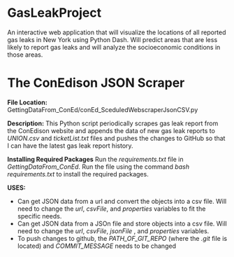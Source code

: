 # GasLeakProject
An interactive web application that will visualize the locations of all reported gas leaks in New York using Python Dash. Will predict areas that are less likely to report gas leaks and will analyze the socioeconomic conditions in those areas. 

# The ConEdison JSON Scraper
**File Location:** GettingDataFrom_ConEd/conEd_SceduledWebscraperJsonCSV.py

**Description:**
This Python script periodically scrapes gas leak report from the ConEdison website and appends the data of new gas leak reports to *UNION.csv* and *ticketList.txt* files and pushes the changes to GitHub so that I can have the latest gas leak report history.

**Installing Required Packages**
Run the *requirements.txt* file in *GettingDataFrom_ConEd*. Run the file using the command *bash requirements.txt* to install the required packages.

**USES:** 
* Can get JSON data from a url and convert the objects into a csv file. Will need to change the *url*, *csvFile*, and *properties* variables to fit the specific needs.
* Can get JSON data from a JSOn file and store objects into a csv file. Will need to change the *url*, *csvFile*, *jsonFile* , and *properties* variables.
* To push changes to github, the *PATH_OF_GIT_REPO* (where the *.git* file is located) and *COMMIT_MESSAGE* needs to be changed


